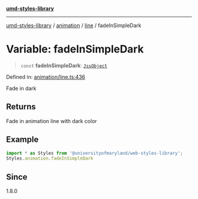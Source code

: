 [**umd-styles-library**](../../../../README.md)

***

[umd-styles-library](../../../../modules.md) / [animation](../../../README.md) / [line](../README.md) / fadeInSimpleDark

# Variable: fadeInSimpleDark

> `const` **fadeInSimpleDark**: [`JssObject`](../../../../utilities/namespaces/transform/type-aliases/JssObject.md)

Defined in: [animation/line.ts:436](https://github.com/UMD-Digital/design-system/blob/8c958a0419ab79ba8bcba0aabd12f79a69ac5834/packages/styles/source/animation/line.ts#L436)

Fade in dark

## Returns

Fade in animation line with dark color

## Example

```typescript
import * as Styles from '@universityofmaryland/web-styles-library';
Styles.animation.fadeInSimpleDark
```

## Since

1.8.0
